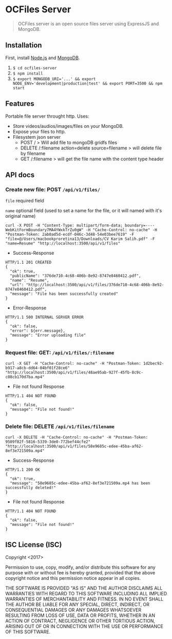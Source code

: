 # OCFiles Server
> OCFiles server is an open source files server using ExpressJS and MongoDB.

## Installation

First, install [Node.js](https://nodejs.org/en/) and [MongoDB](https://docs.mongodb.com/manual/installation/).

1. ``$ cd ocfiles-server``
2. ``$ npm install``
3. ``$ export MONGODB_URI='...' && export NODE_ENV='development|production|test' && export PORT=3500 && npm start ``

## Features

Portable file server throught http. Uses:

* Store videos/audios/images/files on your MongoDB.
* Expose your files to http.
* Filesystem json server
    * POST / > Will add file to mongoDB gridfs files
    * DELETE /:filename action=delete source=filename > will delete file by filename
    * GET /:filename > will get the file name with the content type header

## API docs

### Create new file: **POST** ``/api/v1/files/``

```file``` required field

```name``` optional field (used to set a name for the file, or it will named with it's original name)


```
curl -X POST -H "Content-Type: multipart/form-data; boundary=----WebKitFormBoundary7MA4YWxkTrZu0gW" -H "Cache-Control: no-cache" -H "Postman-Token: 2ab0ad5d-ecdf-046c-3d48-54e03bee7619" -F "file=@/Users/macbookproretina13/Downloads/CV Karim Salih.pdf" -F "name=Resume" "http://localhost:3500/api/v1/files"
```
* Success-Response 
```
HTTP/1.1 201 CREATED
{
  "ok": true,
  "publicName": "376de710-4c68-406b-8e92-8747e8460412.pdf",
  "name": "Resume",
  "url": "http://localhost:3500/api/v1/files/376de710-4c68-406b-8e92-8747e8460412.pdf",
  "message": "File has been successfully created"
}
```
* Error-Response
```
HTTP/1.1 500 INTERNAL SERVER ERROR
{
  "ok": false,
  "error": ${err.message},
  "message": "Error uploading file"
}
```

### Request file: **GET**: ``/api/v1/files/:filename``
```
curl -X GET -H "Cache-Control: no-cache" -H "Postman-Token: 1d2bec92-b917-a8cb-dd64-04bf01f28ce6" "http://localhost:3500/api/v1/files/48ae95ab-927f-45fb-8c9c-c08cb170d7ba.mp4"
```
* File not found Response
```
HTTP/1.1 404 NOT FOUND
{
  "ok": false,
  "message": "File not found!"
}
```
### Delete file: **DELETE** ``/api/v1/files/filename``
```
curl -X DELETE -H "Cache-Control: no-cache" -H "Postman-Token: 9509f82f-5816-5339-3de0-772bef44cfe2" "http://localhost:3500/api/v1/files/58e9685c-edee-45ba-af62-8ef3e721509a.mp4"
```
* Success-Response
```
HTTP/1.1 200 OK
{
  "ok": true,
  "message": "58e9685c-edee-45ba-af62-8ef3e721509a.mp4 has been successfully deleted!"
}
```
* File not found Response
```
HTTP/1.1 404 NOT FOUND
{
  "ok": false,
  "message": "File not found!"
}
```
## ISC License (ISC)
Copyright <2017> <OCFiles>

Permission to use, copy, modify, and/or distribute this software for any purpose with or without fee is hereby granted, provided that the above copyright notice and this permission notice appear in all copies.

THE SOFTWARE IS PROVIDED "AS IS" AND THE AUTHOR DISCLAIMS ALL WARRANTIES WITH REGARD TO THIS SOFTWARE INCLUDING ALL IMPLIED WARRANTIES OF MERCHANTABILITY AND FITNESS. IN NO EVENT SHALL THE AUTHOR BE LIABLE FOR ANY SPECIAL, DIRECT, INDIRECT, OR CONSEQUENTIAL DAMAGES OR ANY DAMAGES WHATSOEVER RESULTING FROM LOSS OF USE, DATA OR PROFITS, WHETHER IN AN ACTION OF CONTRACT, NEGLIGENCE OR OTHER TORTIOUS ACTION, ARISING OUT OF OR IN CONNECTION WITH THE USE OR PERFORMANCE OF THIS SOFTWARE.
